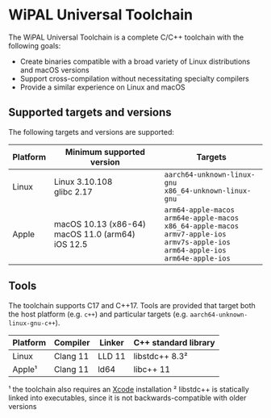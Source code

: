 # WiPAL Universal Toolchain

The WiPAL Universal Toolchain is a complete C/C++ toolchain with the following goals:
* Create binaries compatible with a broad variety of Linux distributions and macOS versions
* Support cross-compilation without necessitating specialty compilers
* Provide a similar experience on Linux and macOS

## Supported targets and versions

The following targets and versions are supported:

| Platform    | Minimum supported version | Targets |
| ----------- | ------------------------- |---------|
| Linux       | Linux 3.10.108<br>glibc 2.17 | `aarch64-unknown-linux-gnu`<br>`x86_64-unknown-linux-gnu`|
| Apple       | macOS 10.13 (x86-64)<br> macOS 11.0 (arm64)<br>iOS 12.5 | `arm64-apple-macos`<br>`arm64e-apple-macos`<br>`x86_64-apple-macos`<br>`armv7-apple-ios`<br>`armv7s-apple-ios`<br>`arm64-apple-ios`<br>`arm64e-apple-ios`

## Tools

The toolchain supports C17 and C++17.
Tools are provided that target both the host platform (e.g. `c++`) and particular targets (e.g. `aarch64-unknown-linux-gnu-c++`).

| Platform | Compiler | Linker | C++ standard library |
|----------|----------|--------|----------------------|
| Linux    | Clang 11 | LLD 11 | libstdc++ 8.3²       |
| Apple¹   | Clang 11 | ld64   | libc++ 11            |
¹ the toolchain also requires an [Xcode](https://developer.apple.com/xcode/) installation
² libstdc++ is statically linked into executables, since it is not backwards-compatible with older versions
